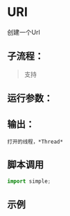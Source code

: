 # URI 
创建一个Url

## 子流程：
> 支持


## 运行参数：




## 输出：

    打开的线程，*Thread*


## 脚本调用

```python
import simple;

```

## 示例
